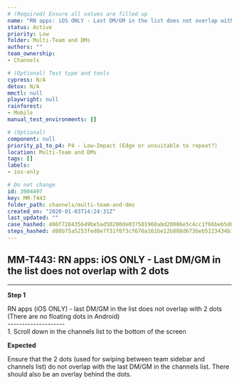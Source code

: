 ```yaml
---
# (Required) Ensure all values are filled up
name: "RN apps: iOS ONLY - Last DM/GM in the list does not overlap with 2 dots"
status: Active
priority: Low
folder: Multi-Team and DMs
authors: ""
team_ownership: 
- Channels

# (Optional) Test type and tools
cypress: N/A
detox: N/A
mmctl: null
playwright: null
rainforest: 
- Mobile
manual_test_environments: []

# (Optional)
component: null
priority_p1_to_p4: P4 - Low-Impact (Edge or unsuitable to repeat?)
location: Multi-Team and DMs
tags: []
labels: 
- ios-only

# Do not change
id: 3904497
key: MM-T443
folder_path: channels/multi-team-and-dms
created_on: "2020-01-03T14:24:31Z"
last_updated: ""
case_hashed: 406f728435649be5ad50200de037501960abd20086e5c4cc1f66beb5d8ba77d74f5160837e3d712914678d3c38e0d008
steps_hashed: d88b75a5253fed8e7f31f073cf676a161be12b888d673beb5223434b179de982a4a99c60b57b1e029fa11ddc42e36678
---
```


## MM-T443: RN apps: iOS ONLY - Last DM/GM in the list does not overlap with 2 dots

---

**Step 1**

RN apps (iOS ONLY) - last DM/GM in the list does not overlap with 2 dots\
(There are no floating dots in Android)\
\--------------------\
1\. Scroll down in the channels list to the bottom of the screen

**Expected**

Ensure that the 2 dots (used for swiping between team sidebar and channels list) do not overlap with the last DM/GM in the channels list. There should also be an overlay behind the dots.
